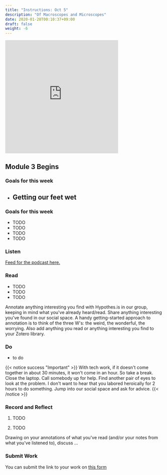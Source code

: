 ```yaml
---
title: "Instructions: Oct 5"
description: "Of Macroscopes and Microscopes"
date: 2020-01-28T00:10:37+09:00
draft: false
weight: -6
---
```

<iframe id="vp1tnjC6" title="Video Player" width="360" height="360" frameborder="0" src="https://s3.amazonaws.com/embed.animoto.com/play.html?w=swf/production/vp1&e=1594154306&f=tnjC61vmZzLcZXhWQeDTUA&d=0&m=p&r=360x360+480x480+720x720&volume=100&start_res=720x720&i=m&asset_domain=s3-p.animoto.com&animoto_domain=animoto.com&options=" allowfullscreen></iframe>

## Module 3 Begins

### Goals for this week
+  ## Getting our feet wet

### Goals for this week

- TODO
- TODO
- TODO
- TODO


### Listen

[Feed for the podcast here.]()



### Read

+ TODO
+ TODO
+ TODO

Annotate anything interesting you find with Hypothes.is in our group, keeping in mind what you've already heard/read. Share anything interesting you've found in our social space. A handy getting-started approach to annotation is to think of the three W's: the weird, the wonderful, the worrying. Also add anything you read or anything interesting you find to your Zotero library.


### Do

- to do


{{< notice success "Important" >}} With tech work, if it doesn't come together in about 30 minutes, it won't come in an hour. So take a break. Close the laptop. Call somebody up for help. Find another pair of eyes to look at the problem. I don't want to hear that you labored heroically for 2 hours to do something. Jump into our social space and ask for advice.
{{< /notice >}}

### Record and Reflect

1. TODO

2. TODO

Drawing on your annotations of what you've read (and/or your notes from what you've listened to), discuss ...

### Submit Work

You can submit the link to your work on [this form](#)
